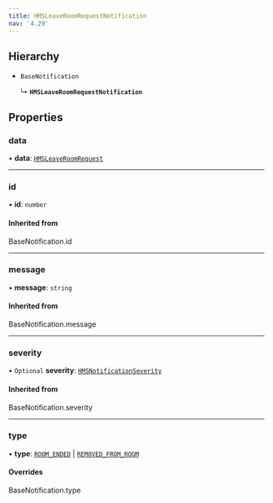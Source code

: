 ```yaml
---
title: HMSLeaveRoomRequestNotification
nav: '4.29'
---
```


## Hierarchy

- `BaseNotification`

  ↳ **`HMSLeaveRoomRequestNotification`**

## Properties

### data

• **data**: [`HMSLeaveRoomRequest`](/api-reference/javascript/v2/interfaces/HMSLeaveRoomRequest)

---

### id

• **id**: `number`

#### Inherited from

BaseNotification.id

---

### message

• **message**: `string`

#### Inherited from

BaseNotification.message

---

### severity

• `Optional` **severity**: [`HMSNotificationSeverity`](/api-reference/javascript/v2/enums/HMSNotificationSeverity)

#### Inherited from

BaseNotification.severity

---

### type

• **type**: [`ROOM_ENDED`](/api-reference/javascript/v2/enums/HMSNotificationTypes#room_ended) \| [`REMOVED_FROM_ROOM`](/api-reference/javascript/v2/enums/HMSNotificationTypes#removed_from_room)

#### Overrides

BaseNotification.type
